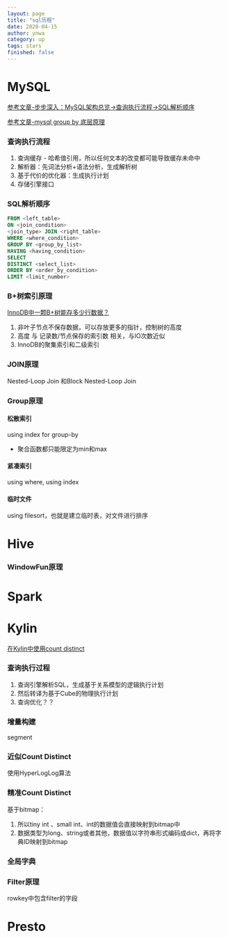 ```yaml
---
layout: page
title: "sql历程"
date: 2020-04-15
author: ynwa
category: up
tags: stars
finished: false
---
```




# MySQL

[参考文章-步步深入：MySQL架构总览->查询执行流程->SQL解析顺序](https://www.cnblogs.com/annsshadow/p/5037667.html)

[参考文章-mysql group by 底层原理](https://www.cnblogs.com/pc-boke/articles/9916594.html)

### 查询执行流程

1. 查询缓存 - 哈希值引用，所以任何文本的改变都可能导致缓存未命中
2. 解析器：先词法分析+语法分析，生成解析树
3. 基于代价的优化器：生成执行计划
4. 存储引擎接口

### SQL解析顺序

```sql
FROM <left_table>
ON <join_condition>
<join_type> JOIN <right_table>
WHERE <where_condition>
GROUP BY <group_by_list>
HAVING <having_condition>
SELECT 
DISTINCT <select_list>
ORDER BY <order_by_condition>
LIMIT <limit_number>
```

### B+树索引原理

[InnoDB中一颗B+树能存多少行数据？](https://www.jianshu.com/p/3578beed5a68)

1. 非叶子节点不保存数据，可以存放更多的指针，控制树的高度
2. 高度 与 记录数/节点保存的索引数 相关，与IO次数近似
3. InnoDB的聚集索引和二级索引

### JOIN原理

Nested-Loop Join 和Block Nested-Loop Join

### Group原理

#### 松散索引

using index for group-by

- 聚合函数都只能限定为min和max

#### 紧凑索引

using where, using index

#### 临时文件

using filesort，也就是建立临时表，对文件进行排序



# Hive





### WindowFun原理



# Spark





# Kylin

[在Kylin中使用count distinct](http://lxw1234.com/archives/2016/08/712.htm)

### 查询执行过程

1. 查询引擎解析SQL，生成基于关系模型的逻辑执行计划
2. 然后转译为基于Cube的物理执行计划
3. 查询优化？？




### 增量构建

segment

### 近似Count Distinct

使用HyperLogLog算法

### 精准Count Distinct

基于bitmap：

1. 所以tiny int 、small int、int的数据值会直接映射到bitmap中
2. 数据类型为long、string或者其他，数据值以字符串形式编码成dict，再将字典ID映射到bitmap

### 全局字典



### Filter原理

rowkey中包含filter的字段







# Presto


